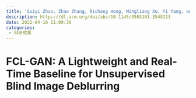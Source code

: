```yaml
---
title: 'Suiyi Zhao, Zhao Zhang, Richang Hong, Mingliang Xu, Yi Yang, and Meng Wang. 2022. FCL-GAN: A Lightweight and Real-Time Baseline for Unsupervised Blind Image Deblurring. In Proceedings of the 30th ACM International Conference on Multimedia (MM '22). Association for Computing Machinery, New York, NY, USA, 6220–6229.'
description: https://dl.acm.org/doi/abs/10.1145/3503161.3548113
date: 2022-04-16 11:09:39
categories:
 - 科研成果
---
```

# FCL-GAN: A Lightweight and Real-Time Baseline for Unsupervised Blind Image Deblurring